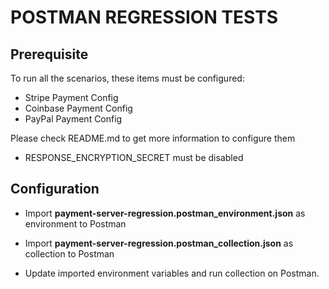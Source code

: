 # POSTMAN REGRESSION TESTS

## Prerequisite
To run all the scenarios, these items must be configured:

* Stripe Payment Config
* Coinbase Payment Config
* PayPal Payment Config

Please check README.md to get more information to configure them

* RESPONSE_ENCRYPTION_SECRET must be disabled

## Configuration

* Import **payment-server-regression.postman_environment.json** as environment to Postman

* Import **payment-server-regression.postman_collection.json** as collection to Postman

* Update imported environment variables and run collection on Postman.
